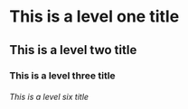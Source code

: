 # This is a level one title
## This is a level two title
### This is a level three title
###### This is a level six title
